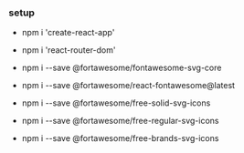### setup 

+ npm i 'create-react-app'
+ npm i 'react-router-dom'

+ npm i --save @fortawesome/fontawesome-svg-core
+ npm i --save @fortawesome/react-fontawesome@latest
+ npm i --save @fortawesome/free-solid-svg-icons
+ npm i --save @fortawesome/free-regular-svg-icons
+ npm i --save @fortawesome/free-brands-svg-icons
